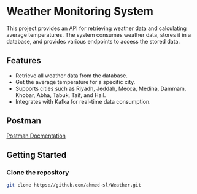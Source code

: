 # Weather Monitoring System

This project provides an API for retrieving weather data and calculating average temperatures. The system consumes weather data, stores it in a database, and provides various endpoints to access the stored data.

## Features

- Retrieve all weather data from the database.
- Get the average temperature for a specific city.
- Supports cities such as Riyadh, Jeddah, Mecca, Medina, Dammam, Khobar, Abha, Tabuk, Taif, and Hail.
- Integrates with Kafka for real-time data consumption.
  
## Postman

[Postman Docmentation](https://documenter.getpostman.com/view/18939368/2sAXjRVpVY)


## Getting Started

### Clone the repository

```bash
git clone https://github.com/ahmed-sl/Weather.git

